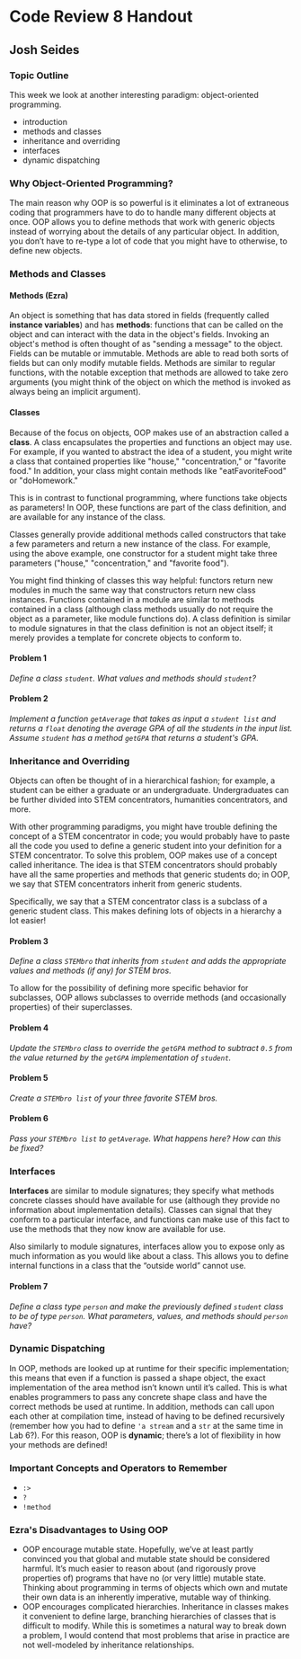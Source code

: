 # Code Review 8 Handout
## Josh Seides

### Topic Outline
This week we look at another interesting paradigm: object-oriented programming.

* introduction
* methods and classes
* inheritance and overriding
* interfaces
* dynamic dispatching

### Why Object-Oriented Programming?

The main reason why OOP is so powerful is it eliminates a lot of extraneous coding that programmers have to do to handle many different objects at once. OOP allows you to define methods that work with generic objects instead of worrying about the details of any particular object. In addition, you don’t have to re-type a lot of code that you might have to otherwise, to define new objects.

### Methods and Classes

#### Methods (Ezra)

An object is something that has data stored in fields (frequently called **instance variables**) and has **methods**: functions that can be called on the object and can interact with the data in the object's fields. Invoking an object's method is often thought of as "sending a message" to the object. Fields can be mutable or immutable. Methods are able to read both sorts of fields but can only modify mutable fields. Methods are similar to regular functions, with the notable exception that methods are allowed to take zero arguments (you might think of the object on which the method is invoked as always being an implicit argument).

#### Classes

Because of the focus on objects, OOP makes use of an abstraction called a **class**. A class encapsulates the properties and functions an object may use. For example, if you wanted to abstract the idea of a student, you might write a class that contained properties like "house," "concentration," or "favorite food." In addition, your class might contain methods like "eatFavoriteFood" or "doHomework."

This is in contrast to functional programming, where functions take objects as parameters! In OOP, these functions are part of the class definition, and are available for any instance of the class.

Classes generally provide additional methods called constructors that take a few parameters and return a new instance of the class. For example, using the above example, one constructor for a student might take three parameters ("house," "concentration," and "favorite food").

You might find thinking of classes this way helpful: functors return new modules in much the same way that constructors return new class instances. Functions contained in a module are similar to methods contained in a class (although class methods usually do not require the object as a parameter, like module functions do). A class definition is similar to module signatures in that the class definition is not an object itself; it merely provides a template for concrete objects to conform to.

#### Problem 1
*Define a class `student`. What values and methods should `student`?*

#### Problem 2
*Implement a function `getAverage` that takes as input a `student list` and returns a `float` denoting the average GPA of all the students in the input list. Assume `student` has a method `getGPA` that returns a student's GPA.*

### Inheritance and Overriding

Objects can often be thought of in a hierarchical fashion; for example, a student can be either a graduate or an undergraduate. Undergraduates can be further divided into STEM concentrators, humanities concentrators, and more.

With other programming paradigms, you might have trouble defining the concept of a STEM concentrator in code; you would probably have to paste all the code you used to define a generic student into your definition for a STEM concentrator. To solve this problem, OOP makes use of a concept called inheritance. The idea is that STEM concentrators should probably have all the same properties and methods that generic students do; in OOP, we say that STEM concentrators inherit from generic students.

Specifically, we say that a STEM concentrator class is a subclass of a generic student class. This makes defining lots of objects in a hierarchy a lot easier!

#### Problem 3
*Define a class `STEMbro` that inherits from `student` and adds the appropriate values and methods (if any) for STEM bros.*

To allow for the possibility of defining more specific behavior for subclasses, OOP allows subclasses to override methods (and occasionally properties) of their superclasses.

#### Problem 4
*Update the `STEMbro` class to override the `getGPA` method to subtract `0.5` from the value returned by the `getGPA` implementation of `student`.*

#### Problem 5
*Create a `STEMbro list` of your three favorite STEM bros.*

#### Problem 6
*Pass your `STEMbro list` to `getAverage`. What happens here? How can this be fixed?*

### Interfaces

**Interfaces** are similar to module signatures; they specify what methods concrete classes should have available for use (although they provide no information about implementation details). Classes can signal that they conform to a particular interface, and functions can make use of this fact to use the methods that they now know are available for use.

Also similarly to module signatures, interfaces allow you to expose only as much information as you would like about a class. This allows you to define internal functions in a class that the “outside world” cannot use.

#### Problem 7
*Define a class type `person` and make the previously defined `student` class to be of type `person`. What parameters, values, and methods should `person` have?*

### Dynamic Dispatching

In OOP, methods are looked up at runtime for their specific implementation; this means that even if a function is passed a shape object, the exact implementation of the area method isn’t known until it’s called. This is what enables programmers to pass any concrete shape class and have the correct methods be used at runtime. In addition, methods can call upon each other at compilation time, instead of having to be defined recursively (remember how you had to define `'a stream` and a `str` at the same time in Lab 6?). For this reason, OOP is **dynamic**; there’s a lot of flexibility in how your methods are defined!

### Important Concepts and Operators to Remember

* `:>`
* `?`
* `!method`

### Ezra's Disadvantages to Using OOP

* OOP encourage mutable state. Hopefully, we’ve at least partly convinced you that global and mutable state should be considered harmful. It’s much easier to reason about (and rigorously prove properties of) programs that have no (or very little) mutable state. Thinking about programming in terms of objects which own and mutate their own data is an inherently imperative, mutable way of thinking.
* OOP encourages complicated hierarchies. Inheritance in classes makes it convenient to define large, branching hierarchies of classes that is difficult to modify. While this is sometimes a natural way to break down a problem, I would contend that most problems that arise in practice are not well-modeled by inheritance relationships.
